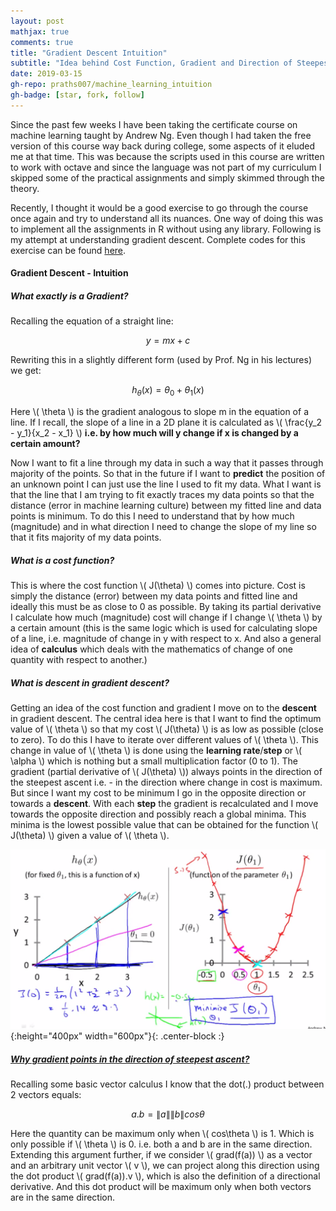 ```yaml
---
layout: post
mathjax: true
comments: true
title: "Gradient Descent Intuition"
subtitle: "Idea behind Cost Function, Gradient and Direction of Steepest Ascent"
date: 2019-03-15
gh-repo: praths007/machine_learning_intuition
gh-badge: [star, fork, follow]
---
```


Since the past few weeks I have been taking the certificate course on machine learning taught by Andrew Ng. Even
though I had taken the free version of this course way back during college, some aspects of it eluded me at that time. 
This was because the scripts used in this course are written to work with octave and since the language was not part 
of my curriculum I skipped some of the practical assignments and simply skimmed through the theory.

Recently, I thought it would be a good exercise to go through the course once again and try to understand all its 
nuances. One way of doing this was to implement all the assignments in R without using any library. Following is my
attempt at understanding gradient descent. Complete codes for this exercise can be found 
[here](https://github.com/praths007/machine_learning_intuition).

#### Gradient Descent - Intuition
##### What exactly is a Gradient?
Recalling the equation of a straight line:  

$$ 
y = mx + c
$$
 
Rewriting this in a slightly different form (used by Prof. Ng in his lectures) we get:  

$$
h _\theta(x) = \theta_0 + \theta_1(x)
$$
 
Here \\( \theta \\) is the gradient analogous to slope m in the equation of a line. If I recall, the slope of a line in 
a 2D plane it is calculated as \\( \frac{y_2 - y_1}{x_2 - x_1} \\) 
**i.e. by how much will y change if x is changed by a certain amount?**

Now I want to fit a line through my data in such a way that it passes through majority of the points. So that in the
future if I want to **predict** the position of an unknown point I can just use the line I used to fit my data. What I 
want is that the line that I am trying to fit exactly traces my data points so that the distance 
(error in machine learning culture) between my fitted line and data points is minimum. 
To do this I need to understand that by how much (magnitude) and in what direction I need to change the slope of my line
 so that it fits majority of my data points.

##### What is a cost function?

This is where the cost function \\( J(\theta) \\) comes into picture. Cost is simply the distance (error) between my 
data points and 
fitted line and ideally this must be as close to 0 as possible. By taking its partial derivative I calculate how much 
 (magnitude) cost will change if I change \\( \theta \\) by a certain amount (this is the same logic which is used for
calculating slope of a line, i.e. magnitude of change in y with respect to x. And also a general idea of **calculus** 
which deals with the mathematics of change of one quantity with respect to another.)

##### What is descent in gradient descent?

Getting an idea of the cost function and gradient I move on to the **descent** in gradient descent. The central idea
here is that I want to find the optimum value of \\( \theta \\) so that my cost \\( J(\theta) \\) is as low as possible 
(close to zero).
To do this I have to iterate over different values of \\( \theta \\). This change in value of \\( \theta \\) is done 
using the **learning rate**/**step** or \\( \alpha \\) which is nothing but a small multiplication factor (0 to 1). 
The gradient (partial derivative of \\( J(\theta) \\)) always points in the direction of the steepest ascent i.e. - 
in the direction where change in cost is
maximum. But since I want my cost to be minimum I go in the opposite direction or towards a **descent**.
  With each **step** the gradient is recalculated and I move towards the opposite direction and possibly reach a global 
  minima. This minima is the lowest possible value that can be obtained for the function \\( J(\theta) \\) given
  a value of \\( \theta \\).
  
![gradient_descent](/assets/gradient_descent_1.png){:height="400px" width="600px"}{: .center-block :}


##### [Why gradient points in the direction of steepest ascent?](https://math.stackexchange.com/questions/223252/why-is-gradient-the-direction-of-steepest-ascent)
Recalling some basic vector calculus I know that the dot(.) product between 2 vectors equals:

$$
a.b = \left\lVert a \right\rVert \left\lVert b \right\rVert cos\theta
$$

Here the quantity can be maximum only when \\( cos\theta \\) is 1. Which is only possible if \\( \theta \\) is 0. i.e. both a and b are
in the same direction. Extending this argument further, if we consider \\( grad(f(a)) \\) as a vector and an arbitrary 
unit vector \\( v \\), we can project along this direction using the dot product \\( grad(f(a)).v \\), which is 
also the definition of a directional derivative. And this dot product will be maximum only when both vectors are in the
same direction. 

 
 
 



